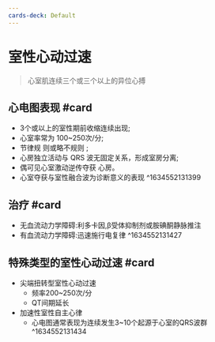 ```yaml
---
cards-deck: Default
---
```


# 室性心动过速
>心室肌连续三个或三个以上的异位心搏

## 心电图表现 #card 
- 3个或以上的室性期前收缩连续出现;
- 心室率常为 100~250次/分;
- 节律规 则或略不规则 ;
- 心房独立活动与 QRS 波无固定关系，形成室房分离; 
- 偶可见心室激动逆传夺获 心房。
- 心室夺获与室性融合波为诊断意义的表现
^1634552131399

## 治疗 #card 
- 无血流动力学障碍:利多卡因,β受体抑制剂或胺碘酮静脉推注
- 有血流动力学障碍:迅速施行电复律
^1634552131427

## 特殊类型的室性心动过速 #card 
- 尖端扭转型室性心动过速
	- 频率200~250次/分
	- QT间期延长
- 加速性室性自主心律
	- 心电图通常表现为连续发生3~10个起源于心室的QRS波群
^1634552131434
